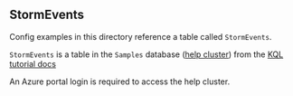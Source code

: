 
## StormEvents

Config examples in this directory reference a table called `StormEvents`.

`StormEvents` is a table in the `Samples` database ([help cluster](https://help.kusto.windows.net/Samples)) from the [KQL tutorial docs](https://learn.microsoft.com/en-us/azure/data-explorer/kusto/query/tutorials/learn-common-operators)

An Azure portal login is required to access the help cluster. 
